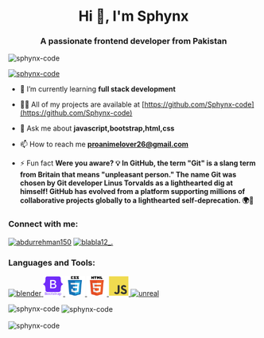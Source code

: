 <h1 align="center">Hi 👋, I'm Sphynx</h1>
<h3 align="center">A passionate frontend developer from Pakistan</h3>

<p align="left"> <img src="https://komarev.com/ghpvc/?username=sphynx-code&label=Profile%20views&color=0e75b6&style=flat" alt="sphynx-code" /> </p>

<p align="left"> <a href="https://github.com/ryo-ma/github-profile-trophy"><img src="https://github-profile-trophy.vercel.app/?username=sphynx-code" alt="sphynx-code" /></a> </p>

- 🌱 I’m currently learning **full stack development**

- 👨‍💻 All of my projects are available at [https://github.com/Sphynx-code](https://github.com/Sphynx-code)

- 💬 Ask me about **javascript,bootstrap,html,css**

- 📫 How to reach me **proanimelover26@gmail.com**

- ⚡ Fun fact **Were you aware? 💡 In GitHub, the term "Git" is a slang term from Britain that means "unpleasant person." The name Git was chosen by Git developer Linus Torvalds as a lighthearted dig at himself! GitHub has evolved from a platform supporting millions of collaborative projects globally to a lighthearted self-deprecation. 🌍🚀**

<h3 align="left">Connect with me:</h3>
<p align="left">
<a href="https://instagram.com/abdurrehman150" target="blank"><img align="center" src="https://raw.githubusercontent.com/rahuldkjain/github-profile-readme-generator/master/src/images/icons/Social/instagram.svg" alt="abdurrehman150" height="30" width="40" /></a>
<a href="https://discord.gg/blabla12_." target="blank"><img align="center" src="https://raw.githubusercontent.com/rahuldkjain/github-profile-readme-generator/master/src/images/icons/Social/discord.svg" alt="blabla12_." height="30" width="40" /></a>
</p>

<h3 align="left">Languages and Tools:</h3>
<p align="left"> <a href="https://www.blender.org/" target="_blank" rel="noreferrer"> <img src="https://download.blender.org/branding/community/blender_community_badge_white.svg" alt="blender" width="40" height="40"/> </a> <a href="https://getbootstrap.com" target="_blank" rel="noreferrer"> <img src="https://raw.githubusercontent.com/devicons/devicon/master/icons/bootstrap/bootstrap-plain-wordmark.svg" alt="bootstrap" width="40" height="40"/> </a> <a href="https://www.w3schools.com/css/" target="_blank" rel="noreferrer"> <img src="https://raw.githubusercontent.com/devicons/devicon/master/icons/css3/css3-original-wordmark.svg" alt="css3" width="40" height="40"/> </a> <a href="https://www.w3.org/html/" target="_blank" rel="noreferrer"> <img src="https://raw.githubusercontent.com/devicons/devicon/master/icons/html5/html5-original-wordmark.svg" alt="html5" width="40" height="40"/> </a> <a href="https://developer.mozilla.org/en-US/docs/Web/JavaScript" target="_blank" rel="noreferrer"> <img src="https://raw.githubusercontent.com/devicons/devicon/master/icons/javascript/javascript-original.svg" alt="javascript" width="40" height="40"/> </a> <a href="https://unrealengine.com/" target="_blank" rel="noreferrer"> <img src="https://raw.githubusercontent.com/kenangundogan/fontisto/036b7eca71aab1bef8e6a0518f7329f13ed62f6b/icons/svg/brand/unreal-engine.svg" alt="unreal" width="40" height="40"/> </a> </p>

<p><img align="left" src="https://github-readme-stats.vercel.app/api/top-langs?username=sphynx-code&show_icons=true&locale=en&layout=compact" alt="sphynx-code" /></p>

<p>&nbsp;<img align="center" src="https://github-readme-stats.vercel.app/api?username=sphynx-code&show_icons=true&locale=en" alt="sphynx-code" /></p>

<p><img align="center" src="https://github-readme-streak-stats.herokuapp.com/?user=sphynx-code&" alt="sphynx-code" /></p>


<!---
Sphynx-code/Sphynx-code is a ✨ special ✨ repository because its `README.md` (this file) appears on your GitHub profile.
You can click the Preview link to take a look at your changes.
--->
